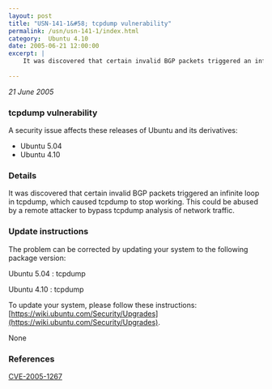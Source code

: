 ```yaml
---
layout: post
title: "USN-141-1&#58; tcpdump vulnerability"
permalink: /usn/usn-141-1/index.html
category:  Ubuntu 4.10
date: 2005-06-21 12:00:00
excerpt: |
    It was discovered that certain invalid BGP packets triggered an infinite loop in tcpdump, which caused tcpdump to stop working. This could be abused by a remote attacker to bypass tcpdump analysis of network traffic.
    
--- 
```

 
 

*21 June 2005*

### tcpdump vulnerability

A security issue affects these releases of Ubuntu and its derivatives:

* Ubuntu 5.04
* Ubuntu 4.10

### Details

It was discovered that certain invalid BGP packets triggered an infinite loop in tcpdump, which caused tcpdump to stop working. This could be abused by a remote attacker to bypass tcpdump analysis of network traffic.

### Update instructions

The problem can be corrected by updating your system to the following package version:

Ubuntu 5.04
 : tcpdump 

Ubuntu 4.10
 : tcpdump 

To update your system, please follow these instructions: [https://wiki.ubuntu.com/Security/Upgrades](https://wiki.ubuntu.com/Security/Upgrades).

None

### References

 
 [CVE-2005-1267](http://people.ubuntu.com/~ubuntu-security/cve/CVE-2005-1267)
 

